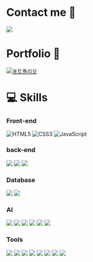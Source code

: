 <!--
**JinYeong95/JinYeong95** is a ✨ _special_ ✨ repository because its `README.md` (this file) appears on your GitHub profile.

Here are some ideas to get you started:

- 🔭 I’m currently working on ...
- 🌱 I’m currently learning ...
- 👯 I’m looking to collaborate on ...
- 🤔 I’m looking for help with ...
- 💬 Ask me about ...
- 📫 How to reach me: ...
- 😄 Pronouns: ...
- ⚡ Fun fact: ...
-->


<div align=left><h1>Contact me 👋</h1></div>
 <a href="mailto:tealroad@naver.com"><img src="https://img.shields.io/badge/tealroad@naver.com-EA4335?style=flat-square&logo=Gmail&logoColor=black"/></a>

<div align=left><h1>Portfolio 📗</h1></div>

[![포트폴리오](https://camo.githubusercontent.com/ad398f23424b89a3e8a122bb4f26761f2aa3c97bdb29266e0c80f8d8364d1611/68747470733a2f2f696d672e736869656c64732e696f2f62616467652f506f7274466f6c696f2d3644423333463f7374796c653d666f722d7468652d6261646765266c6f676f3d6e6f74696f6e266c6f676f436f6c6f723d626c61636b)](https://www.notion.so/e5d2adc578814e3297a6b2caf31ddb3b?v=b7d5ae11c43341059ccf70a1e68301ee)
<div align=left><h1>💻 Skills</h1></div>

<div align=left> 
  
### Front-end

![HTML5](https://img.shields.io/badge/html5-E34F26?style=for-the-badge&logo=html5&logoColor=white)
![CSS3](https://img.shields.io/badge/css-1572B6?style=for-the-badge&logo=css3&logoColor=white)
![JavaScript](https://img.shields.io/badge/javascript-F7DF1E?style=for-the-badge&logo=javascript&logoColor=black)

### back-end

  <img src="https://img.shields.io/badge/node.js-339933?style=for-the-badge&logo=Node.js&logoColor=white">
  <img src="https://img.shields.io/badge/flask-000000?style=for-the-badge&logo=flask&logoColor=white">
  <img src="https://img.shields.io/badge/FastAPI-009688?style=for-the-badge&logo=fastapi&logoColor=4479A1">

  
### Database

  <img src="https://img.shields.io/badge/mysql-4479A1?style=for-the-badge&logo=mysql&logoColor=white"> 
  <img src="https://img.shields.io/badge/mongoDB-47A248?style=for-the-badge&logo=MongoDB&logoColor=white">
 
  
### AI

  <img src="https://img.shields.io/badge/Pandas-1E90FF?style=for-the-badge&logo=pandas&logoColor=white">
  <img src="https://img.shields.io/badge/numpy-7FFFD4?style=for-the-badge&logo=numpy&logoColor=white">
  <img src="https://img.shields.io/badge/Scikit Learn-F7931E?style=for-the-badge&logo=scikitlearn&logoColor=white">
  <img src="https://img.shields.io/badge/OpenCV-5C3EE8?style=for-the-badge&logo=opencv&logoColor=white">
  <img src="https://img.shields.io/badge/PyTorch-EE4C2C?style=for-the-badge&logo=pytorch&logoColor=white">
  <img src="https://img.shields.io/badge/YOLO-00FFFF?style=for-the-badge&logo=yolo&logoColor=white">

### Tools

  <img src="https://img.shields.io/badge/github-181717?style=for-the-badge&logo=github&logoColor=white">
  <img src="https://img.shields.io/badge/git-F05032?style=for-the-badge&logo=git&logoColor=white">

  <img src="https://img.shields.io/badge/Notion-b4f5bd?style=for-the-badge&logo=Notion&logoColor=black" style="max-width: 100%;">
  <img src="https://img.shields.io/badge/Slack-4A154B?style=for-the-badge&logo=Slack&amp;logoColor=white" style="max-width: 100%;">
  <img src="https://img.shields.io/badge/Discord-5865F2?style=for-the-badge&logo=Discord&amp;logoColor=white" style="max-width: 100%;">
  <img src="https://img.shields.io/badge/pyCharm-000000?style=for-the-badge&logo=pycharm&amp;logoColor=white" style="max-width: 100%;">
  <img src="https://img.shields.io/badge/jupyter-F37626?style=for-the-badge&logo=jupyter&amp;logoColor=white" style="max-width: 100%;">
  <img src="https://img.shields.io/badge/VScode-007ACC?style=for-the-badge&logo=visualstudiocode&amp;logoColor=white" style="max-width: 100%;">


</div>
